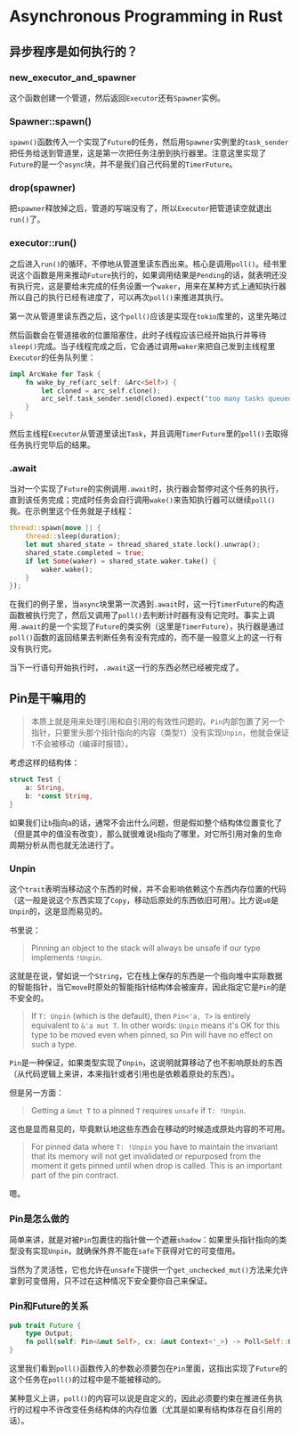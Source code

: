 # Asynchronous Programming in Rust

## 异步程序是如何执行的？

### new_executor_and_spawner

这个函数创建一个管道，然后返回`Executor`还有`Spawner`实例。

### Spawner::spawn()

`spawn()`函数传入一个实现了`Future`的任务，然后用`Spawner`实例里的`task_sender`把任务给送到管道里，这是第一次把任务注册到执行器里。注意这里实现了`Future`的是一个`async`块，并不是我们自己代码里的`TimerFuture`。

### drop(spawner)

把`spawner`释放掉之后，管道的写端没有了，所以`Executor`把管道读空就退出`run()`了。

### executor::run()

之后进入`run()`的循环，不停地从管道里读东西出来。核心是调用`poll()`。经书里说这个函数是用来推动`Future`执行的，如果调用结果是`Pending`的话，就表明还没有执行完，这是要给未完成的任务设置一个`waker`，用来在某种方式上通知执行器所以自己的执行已经有进度了，可以再次`poll()`来推进其执行。

第一次从管道里读东西之后，这个`poll()`应该是实现在`tokio`库里的，这里先略过

然后函数会在管道接收的位置阻塞住，此时子线程应该已经开始执行并等待`sleep()`完成。当子线程完成之后，它会通过调用`waker`来把自己发到主线程里`Executor`的任务队列里：

```rust
impl ArcWake for Task {
    fn wake_by_ref(arc_self: &Arc<Self>) {
        let cloned = arc_self.clone();
        arc_self.task_sender.send(cloned).expect("too many tasks queued");
    }
}
```

然后主线程`Executor`从管道里读出`Task`，并且调用`TimerFuture`里的`poll()`去取得任务执行完毕后的结果。

### .await

当对一个实现了`Future`的实例调用`.await`时，执行器会暂停对这个任务的执行，直到该任务完成；完成时任务会自行调用`wake()`来告知执行器可以继续`poll()`我。在示例里这个任务就是子线程：

```rust
thread::spawn(move || {
    thread::sleep(duration);
    let mut shared_state = thread_shared_state.lock().unwrap();
    shared_state.completed = true;
    if let Some(waker) = shared_state.waker.take() {
        waker.wake();
    }
});
```
在我们的例子里，当`async`块里第一次遇到`.await`时，这一行`TimerFuture`的构造函数被执行完了，然后又调用了`poll()`去判断计时器有没有记完时。事实上调用`.await`的是一个实现了`Future`的类实例（这里是`TimerFuture`），执行器是通过`poll()`函数的返回结果去判断任务有没有完成的，而不是一般意义上的这一行有没有执行完。

当下一行语句开始执行时，`.await`这一行的东西必然已经被完成了。

## Pin是干嘛用的

> 本质上就是用来处理引用和自引用的有效性问题的。`Pin`内部包裹了另一个指针，只要里头那个指针指向的内容（类型`T`）没有实现`Unpin`，他就会保证`T`不会被移动（编译时报错）。

考虑这样的结构体：

```rust
struct Test {
    a: String,
    b: *const String,
}
```

如果我们让`b`指向`a`的话，通常不会出什么问题，但是假如整个结构体位置变化了（但是其中的值没有改变），那么就很难说`b`指向了哪里，对它所引用对象的生命周期分析从而也就无法进行了。

### Unpin

这个`trait`表明当移动这个东西的时候，并不会影响依赖这个东西内存位置的代码（这一般是说这个东西实现了`Copy`，移动后原处的东西依旧可用）。比方说`u8`是`Unpin`的，这是显而易见的。

书里说：

> Pinning an object to the stack will always be unsafe if our type implements `!Unpin`.

这就是在说，譬如说一个`String`，它在栈上保存的东西是一个指向堆中实际数据的智能指针，当它`move`时原处的智能指针结构体会被废弃，因此指定它是`Pin`的是不安全的。

> If `T: Unpin` (which is the default), then `Pin<'a, T>` is entirely equivalent to `&'a mut T`. In other words: `Unpin` means it's OK for this type to be moved even when pinned, so Pin will have no effect on such a type.

`Pin`是一种保证，如果类型实现了`Unpin`，这说明就算移动了也不影响原处的东西（从代码逻辑上来讲，本来指针或者引用也是依赖着原处的东西）。

但是另一方面：

> Getting a `&mut T` to a pinned `T` requires `unsafe` if `T: !Unpin`.

这也是显而易见的，毕竟默认地这些东西会在移动的时候造成原处内容的不可用。

> For pinned data where `T: !Unpin` you have to maintain the invariant that its memory will not get invalidated or repurposed from the moment it gets pinned until when drop is called. This is an important part of the pin contract.

嗯。

### Pin是怎么做的

简单来讲，就是对被`Pin`包裹住的指针做一个遮蔽`shadow`：如果里头指针指向的类型没有实现`Unpin`，就确保外界不能在`safe`下获得对它的可变借用。

当然为了灵活性，它也允许在`unsafe`下提供一个`get_unchecked_mut()`方法来允许拿到可变借用，只不过在这种情况下安全要你自己来保证。

### Pin和Future的关系

```rust
pub trait Future {
    type Output;
    fn poll(self: Pin<&mut Self>, cx: &mut Context<'_>) -> Poll<Self::Output>;
}
```

这里我们看到`poll()`函数传入的参数必须要包在`Pin`里面，这指出实现了`Future`的这个任务在`poll()`的过程中是不能被移动的。

某种意义上讲，`poll()`的内容可以说是自定义的，因此必须要约束在推进任务执行的过程中不许改变任务结构体的内存位置（尤其是如果有结构体存在自引用的话）。
